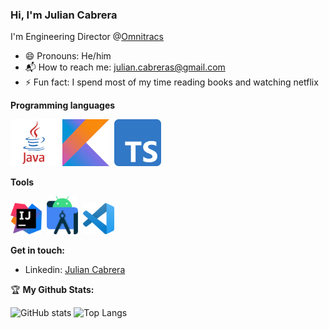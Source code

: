 ### Hi, I'm Julian Cabrera

I'm Engineering Director @[Omnitracs](https://www.omnitracs.com)
* :smile: Pronouns: He/him
* :mailbox_with_mail: How to reach me: [julian.cabreras@gmail.com](julian.cabreras@gmail.com)
* :zap: Fun fact: I spend most of my time reading books and watching netflix 

**Programming languages**

<img src="https://github.com/JulianCabreraS/JulianCabreraS/blob/main/Images/Languages/java.png" width="75">&nbsp;
<img src="https://github.com/JulianCabreraS/JulianCabreraS/blob/main/Images/Languages/Kotlin.jpg" width="75px">&nbsp;
<img src="https://github.com/JulianCabreraS/JulianCabreraS/blob/main/Images/Languages/1200px-Typescript_logo_2020.svg.png" width="75px">&nbsp;

**Tools**

<img src="https://github.com/JulianCabreraS/JulianCabreraS/blob/main/Images/Tools/IntelliJ_IDEA_Icon.svg.png" width="50">&nbsp;
<img src="https://github.com/JulianCabreraS/JulianCabreraS/blob/main/Images/Tools/AndroidStudio.png" width="50">&nbsp;
<img src="https://github.com/JulianCabreraS/JulianCabreraS/blob/main/Images/Tools/71187801-14e60a80-2280-11ea-94c9-e56576f76baf.png" width="50">

**Get in touch:**
* Linkedin: [Julian Cabrera](https://www.linkedin.com/in/jcabrer/)

:trophy: **My Github Stats:**

![GitHub stats](https://github-readme-stats.vercel.app/api?username=JulianCabreraS&show_icons=true)
![Top Langs](https://github-readme-stats.vercel.app/api/top-langs/?username=JulianCabreraS&layout=compact)


